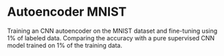 # Autoencoder MNIST
Training an CNN autoencoder on the MNIST dataset and fine-tuning using 1% of labeled data. Comparing the accuracy with a pure supervised CNN model trained on 1% of the training data.  
